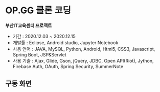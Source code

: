 # OP.GG 클론 코딩
__부산IT교육센터 프로젝트__
- 기간 : 2020.12.03 ~ 2020.12.15
- 개발툴 : Eclipse, Android studio, Jupyter Notebook
- 사용 언어 : JAVA, MySQL, Python, Android, Html5, CSS3, Javascript, Spring Boot, JSP&Servlet
- 사용 기술 : Ajax, Glide, Gson, jQuery, JDBC, Open API(Riot), Jython, Firebase Auth, OAuth, Spring Security, SummerNote

## 구동 화면


<!-- ## 설치 방법
MAC:

```sh
npm install
npx react-native link react-native-vector-icons
npx pod-install
```

윈도우:

```sh
npm install
npx react-native link react-native-vector-icons
```


## 개발 환경 설정

모든 개발 의존성 설치 방법과 자동 테스트 슈트 실행 방법을 운영체제 별로 작성합니다.

```sh
make install
npm test
``` -->
